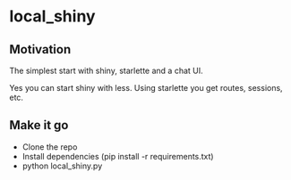 # local_shiny

## Motivation
The simplest start with shiny, starlette and a chat UI. 

Yes you can start shiny with less. Using starlette you get routes, sessions, etc. 

## Make it go
- Clone the repo
- Install dependencies (pip install -r requirements.txt)
- python local_shiny.py
